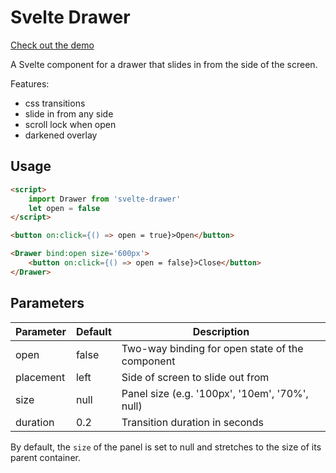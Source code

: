 
# Svelte Drawer

[Check out the demo](https://svelte.dev/repl/32443b9fad6447fe899a60596537db31?version=3.24.1)

A Svelte component for a drawer that slides in from the side of the screen.

Features:
* css transitions
* slide in from any side
* scroll lock when open
* darkened overlay

## Usage

```html
<script>
    import Drawer from 'svelte-drawer'
    let open = false
</script>

<button on:click={() => open = true}>Open</button>

<Drawer bind:open size='600px'>
    <button on:click={() => open = false}>Close</button>
</Drawer>
```

## Parameters

| Parameter | Default | Description                                     |
|-----------|---------|-------------------------------------------------|
| open      | false   | Two-way binding for open state of the component |
| placement | left    | Side of screen to slide out from                |
| size      | null    | Panel size (e.g. '100px', '10em', '70%', null)  |
| duration  | 0.2     | Transition duration in seconds                  |

By default, the `size` of the panel is set to null and stretches to the size of its parent container.